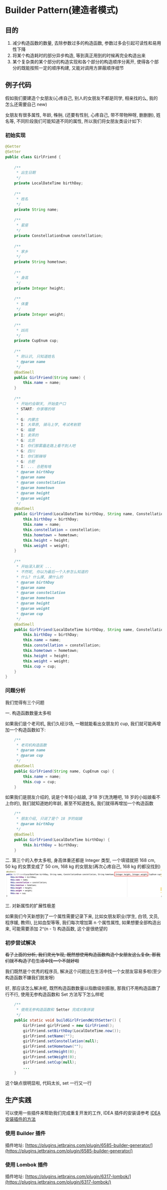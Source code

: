 # Builder Pattern\(建造者模式\)

## 目的

1. 减少构造函数的数量, 去除参数过多的构造函数, 参数过多会引起可读性和易用性下降
2. 将某个构造耗时的部分异步构造, 等到真正用到的时候再完全构造出来
3. 某个复杂类的某个部分的构造实现和各个部分的构造顺序分离开, 使得各个部分的既能按照一定的顺序构建, 又能对调用方屏蔽顺序细节

## 例子代码

假如我们要建造个女朋友\(心疼自己, 别人的女朋友不都是同学, 相亲找的么, 我的怎么还需要自己 new\)

女朋友有很多属性, 年龄, ~~性别~~, \(还要有性别, 心疼自己, 带不带物种呀, 删删删\), 姓名等, 不同阶段我们可能知道不同的属性, 所以我们将女朋友类设计如下:

### 初始实现

```java
@Getter
@Setter
public class GirlFriend {

    /**
     * 出生日期
     */
    private LocalDateTime birthDay;

    /**
     * 姓名
     */
    private String name;

    /**
     * 星座
     */
    private ConstellationEnum constellation;

    /**
     * 家乡
     */
    private String hometown;

    /**
     * 身高
     */
    private Integer height;

    /**
     * 体重
     */
    private Integer weight;

    /**
     * 凶兆
     */
    private CupEnum cup;

    /**
     * 刚认识, 只知道姓名
     * @param name
     */
    @BadSmell
    public GirlFriend(String name) {
        this.name = name;
    }

    /**
     * 开始约会聊天, 开始查户口
     * START: 你家哪的呀
     *
     * G: 内蒙古
     * I: 大草原, 骑马上学, 考试考射箭
     * G: 福建
     * I: 卖茶的
     * G: 北京
     * I: 你们那雾霾走路上看不到人吧
     * G: 四川
     * I: 你们那辣呀
     * G: 合肥
     * I: ... 合肥有啥
     * @param birthDay
     * @param name
     * @param constellation
     * @param hometown
     * @param height
     * @param weight
     */
    @BadSmell
    public GirlFriend(LocalDateTime birthDay, String name, ConstellationEnum constellation, String hometown, Integer height, Integer weight) {
        this.birthDay = birthDay;
        this.name = name;
        this.constellation = constellation;
        this.hometown = hometown;
        this.height = height;
        this.weight = weight;
    }

    /**
     * 开始深入聊天 ...
     * 不然呢, 你以为最后一个入参怎么知道的
     * 什么? 什么摸, 摸什么的
     * @param birthDay
     * @param name
     * @param constellation
     * @param hometown
     * @param height
     * @param weight
     * @param cup
     */
    @BadSmell
    public GirlFriend(LocalDateTime birthDay, String name, ConstellationEnum constellation, String hometown, Integer height, Integer weight, CupEnum cup) {
        this.birthDay = birthDay;
        this.name = name;
        this.constellation = constellation;
        this.hometown = hometown;
        this.height = height;
        this.weight = weight;
        this.cup = cup;
    }
}
```

### 问题分析

我们觉得有三个问题

一. 构造函数数量太多啦

如果我们是个老司机, 我们久经沙场, 一眼就能看出女朋友的 cup, 我们就可能再增加一个构造函数如下:

```java
    /**
     * 老司机构造函数
     * @param name
     * @param cup
     */
    @BadSmell
    public GirlFriend(String name, CupEnum cup) {
        this.name = name;
        this.cup = cup;
    }
```

如果我们是朋友介绍的, 说是个年轻小姑娘, 才18 岁\(洗洗睡吧, 18 岁的小姑娘看不上你的\), 我们就知道她的年龄, 甚至不知道姓名, 我们就得再增加一个构造函数

```java
    /**
     * 朋友介绍, 只说了是个 18 岁的姑娘
     * @param birthDay
     */
    @BadSmell
    public GirlFriend(LocalDateTime birthDay) {
        this.birthDay = birthDay;
    }
```

二. 第三个的入参太多啦, 身高体重还都是 Integer 类型, 一个填错就把 168 cm, 50 kg 的女票变成了 50 cm, 168 kg 的女朋友\(再次心疼自己, 168 kg 的都没找到\)![](/assets/2019091403.png)

三. 对新属性的扩展性极差

如果我们今天新想到了一个属性需要记录下来, 比如女朋友职业\(学生, 白领, 文员, 程序媛, 教师\), 比如血型等等, 我们每次增加第 n 个属性属性, 如果想要全部构造出来, 可能需要添加 2^\(n - 1\) 构造函数, 这个是很绝望的

### 初步尝试解决

~~看了上面的分析, 我们灵光乍现, 既然想使用构造函数构造个女朋友这么复杂, 那我们就不构造了在生活中找一个不就好啦~~

我们既然是个优秀的程序员, 解决这个问题比在生活中找一个女朋友容易多啦\(至少构造函数不嫌我们脱发呀\)

好, 那应该怎么解决呢, 既然构造函数数量以指数级别膨胀, 那我们不用构造函数了行不行, 使用无参构造函数和 Set 方法写下怎么样呢

```java
    /**
     * 使用无参构造函数和 Setter 完成对象拼装
     */
    public static void buildGirlFriendWithSetter() {
        GirlFriend girlFriend = new GirlFriend();
        girlFriend.setBirthDay(LocalDateTime.now());
        girlFriend.setName("");
        girlFriend.setConstellation(null);
        girlFriend.setHometown("");
        girlFriend.setHeight(0);
        girlFriend.setWeight(0);
        girlFriend.setCup(null);
        ...
    }
```

这个缺点很明显啦, 代码太长, set 一行又一行

## 生产实践

可以使用一些插件来帮助我们完成重复开发的工作, IDEA 插件的安装请参考 [IDEA 安装插件的方法](/idea-an-zhuang-cha-jian-de-fang-fa.md)

### 使用 Builder 插件

插件地址: [https://plugins.jetbrains.com/plugin/6585-builder-generator/](https://plugins.jetbrains.com/plugin/6585-builder-generator/)

### 使用 Lombok 插件

插件地址: [https://plugins.jetbrains.com/plugin/6317-lombok/](https://plugins.jetbrains.com/plugin/6317-lombok/)

